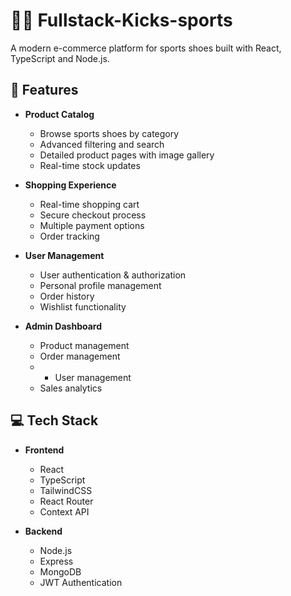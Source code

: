 # 🏃‍♂️ Fullstack-Kicks-sports

A modern e-commerce platform for sports shoes built with React, TypeScript and Node.js.


## 🚀 Features

- **Product Catalog**
  - Browse sports shoes by category
  - Advanced filtering and search
  - Detailed product pages with image gallery
  - Real-time stock updates

- **Shopping Experience**
  - Real-time shopping cart
  - Secure checkout process
  - Multiple payment options
  - Order tracking

- **User Management**
  - User authentication & authorization
  - Personal profile management
  - Order history
  - Wishlist functionality

- **Admin Dashboard**
  - Product management
  - Order management
  - - User management
  - Sales analytics

## 💻 Tech Stack

- **Frontend**
  - React
  - TypeScript
  - TailwindCSS
  - React Router
  - Context API

- **Backend**
  - Node.js
  - Express
  - MongoDB
  - JWT Authentication

